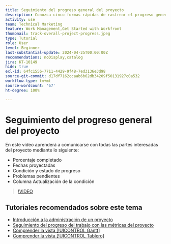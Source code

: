 ```yaml
---
title: Seguimiento del progreso general del proyecto
description: Conozca cinco formas rápidas de rastrear el progreso general del proyecto.
activity: use
team: Technical Marketing
feature: Work Management,Get Started with Workfront
thumbnail: track-overall-project-progress.jpeg
type: Tutorial
role: User
level: Beginner
last-substantial-update: 2024-04-25T00:00:00Z
recommendations: noDisplay,catalog
jira: KT-10149
hide: true
exl-id: 64fc1556-7711-4429-9f48-7ed3136e3d98
source-git-commit: d17df7162ccaab6b62db34209f50131927c0a532
workflow-type: tm+mt
source-wordcount: '67'
ht-degree: 100%

---
```


# Seguimiento del progreso general del proyecto

En este vídeo aprenderá a comunicarse con todas las partes interesadas del proyecto mediante lo siguiente:

* Porcentaje completado
* Fechas proyectadas
* Condición y estado de progreso
* Problemas pendientes
* Columna Actualización de la condición

>[!VIDEO](https://video.tv.adobe.com/v/3447413/?quality=12&learn=on&enablevpops&captions=spa)

## Tutoriales recomendados sobre este tema

* [Introducción a la administración de un proyecto](/help/manage-work/projects/getting-started-manage-a-project.md)
* [Seguimiento del progreso del trabajo con las métricas del proyecto](/help/manage-work/projects/track-work-progress-with-project-metrics.md)
* [Comprender la vista [!UICONTROL Gantt]](/help/manage-work/projects/understand-the-gantt-view.md)
* [Comprender la vista [!UICONTROL Tablero]](/help/manage-work/projects/understand-the-board-view.md)
